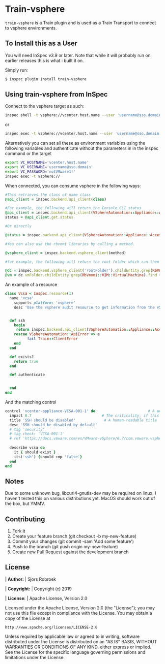 # Train-vsphere

`train-vsphere` is a Train plugin and is used as a Train Transport to connect to vsphere environments. 

## To Install this as a User

You will need InSpec v3.9 or later. Note that while it will probably run on earlier releases this is what i built it on. 

Simply run:

```bash
$ inspec plugin install train-vsphere
```

## Using train-vsphere from InSpec
Connect to the vsphere target as such:
```bash
inspec shell -t vsphere://vcenter.host.name --user 'username@sso.domain' --password 'supersecret' --insecure boolean
```
or
```bash
inspec exec -t vsphere://vcenter.host.name --user 'username@sso.domain' --password 'supersecret' --insecure boolean
```

Alternatively you can set all these as environment variables using the following variables and authenticate without the parameters in in the inspec command or the target
```bash
export VC_HOSTNAME='vcenter.host.name'
export VC_USERNAME='username@sso.domain'
export VC_PASSWORD='notVMware1!'
inspec exec -t vsphere://
```

When connected, you can consume vsphere in the following ways: 

```ruby
#This retrieves the class of name class
@api_client = inspec.backend.api_client(class)

#For example, the following will return the Console CLI status
@api_client = inspec.backend.api_client(VSphereAutomation::Appliance::AccessConsolecliApi)
status = @api_client.get.status

#Or directly

@status = inspec.backend.api_client(VSphereAutomation::Appliance::AccessConsolecliApi).get.status

#You can also use the rbvomi libraries by calling a method. 

@vsphere_client = inspec.backend.vsphere_client(method)

#for example, the following will return the root folder which can then be consumed to find other objects such as VMs and hosts. 

@dc = inspec.backend.vsphere_client('rootFolder').childEntity.grep(RbVmomi::VIM::Datacenter).find { |x| x.name == 'mydatacenter' }
@vm = dc.vmFolder.childEntity.grep(RbVmomi::VIM::VirtualMachine).find { |x| x.name == 'my_vm' }


```

An example of a resource
```ruby
class Vcsa < Inspec.resource(1)
  name 'vcsa'
	supports platform: 'vsphere'
	desc 'Use the vsphere audit resource to get information from the vSphere API'


  def ssh
    begin
     return inspec.backend.api_client(VSphereAutomation::Appliance::AccessConsolecliApi).get.value     
    rescue VSphereAutomation::ApiError => e
          fail Train::ClientError
    end
  end

  def exists?
    return true
  end

  def authenticate


  end
end

```

And the matching control

```ruby
control 'vcenter-appliance-VCSA-001-1' do                        # A unique ID for this control
  impact 0.7                                # The criticality, if this control fails.
  title 'SSH should be disabled'             # A human-readable title
  desc 'SSH should be disabled by default'
  # tag 'security'
  # tag check: 'VCSA-001-1' 
  # ref 'https://docs.vmware.com/en/VMware-vSphere/6.7/com.vmware.vsphere.vcsa.doc/GUID-D58532F7-E48C-4BF2-87F9-99BA89BF659A.html'
  
  describe vcsa do
    it { should exist }
    its('ssh') {should cmp 'false'}
  end
end
```





## Notes

Due to some unknown bug, libcurl4-gnutls-dev may be required on linux. I haven't tested this on various distributions yet. MacOS should work out of the box, but YMMV. 

## Contributing

1. Fork it
1. Create your feature branch (git checkout -b my-new-feature)
1. Commit your changes (git commit -sam 'Add some feature')
1. Push to the branch (git push origin my-new-feature)
1. Create new Pull Request against the development branch

## License

| **Author:**          | Sjors Robroek

| **Copyright:**       | Copyright (c) 2019

| **License:**         | Apache License, Version 2.0

Licensed under the Apache License, Version 2.0 (the "License");
you may not use this file except in compliance with the License.
You may obtain a copy of the License at

    http://www.apache.org/licenses/LICENSE-2.0

Unless required by applicable law or agreed to in writing, software
distributed under the License is distributed on an "AS IS" BASIS,
WITHOUT WARRANTIES OR CONDITIONS OF ANY KIND, either express or implied.
See the License for the specific language governing permissions and
limitations under the License.
